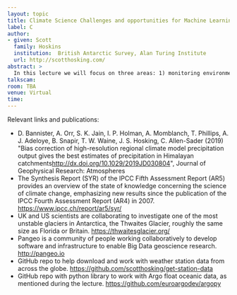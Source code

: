 ```yaml
---
layout: topic
title: Climate Science Challenges and opportunities for Machine Learning
label: C
author:
- given: Scott
  family: Hoskins
  institution:  British Antarctic Survey, Alan Turing Institute
  url: http://scotthosking.com/ 
abstract: >
  In this lecture we will focus on three areas: 1) monitoring environmental change; 2) modelling our climate; and 3) quantifying climate risks. The first section will highlight some of the key observational datasets available for assessing how our atmosphere and oceans have changed over the recent past (from 1900 to the present day), and some of the challenges surrounding the non-uniform distribution of in-situ measurements. The second section will briefly explain what a climate model simulator is, what they are good at doing and the challenges associated with comparing their output with real-world climate change. Then in the third section we will discuss how the climate research community increases spatial granularity of our climate models and zoom-in on specific regions of interest, such as densely populated regions or vulnerable environments. At the end we will go through a Google Colab notebook using some gridded climate model simulation output to setup a Multifidelity Climate Modelling data challenge!
talkscam:
room: TBA
venue: Virtual
time:
---
```


Relevant links and publications:

* D. Bannister, A. Orr, S. K. Jain, I. P. Holman, A. Momblanch, T. Phillips, A. J. Adeloye, B. Snapir, T. W. Waine, J. S. Hosking, C. Allen-Sader (2019) "Bias correction of high-resolution regional climate model precipitation output gives the best estimates of precipitation in Himalayan catchments<http://dx.doi.org/10.1029/2019JD030804>", Journal of Geophysical Research: Atmospheres
* The Synthesis Report (SYR) of the IPCC Fifth Assessment Report (AR5) provides an overview of the state of knowledge concerning the science of climate change, emphasizing new results since the publication of the IPCC Fourth Assessment Report (AR4) in 2007. https://www.ipcc.ch/report/ar5/syr/
* UK and US scientists are collaborating to investigate one of the most unstable glaciers in Antarctica, the Thwaites Glacier, roughly the same size as Florida or Britain. https://thwaitesglacier.org/
* Pangeo is a community of people working collaboratively to develop software and infrastructure to enable Big Data geoscience research. http://pangeo.io
* GitHub repo to help download and work with weather station data from across the globe. https://github.com/scotthosking/get-station-data
* GitHub repo with python library to work with Argo float oceanic data, as mentioned during the lecture. https://github.com/euroargodev/argopy
